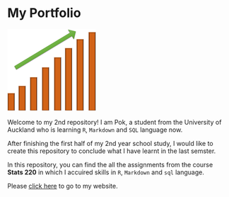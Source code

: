 # My Portfolio

![chart](./docs/images/chart.png)

Welcome to my 2nd repository! I am Pok, a student from the University of Auckland who is learning `R`, `Markdown` and `SQL` language now.

After finishing the first half of my 2nd year school study, I would like to create this repository to conclude what I have learnt in the last semster.

In this repository, you can find the all the assignments from the course **Stats 220** in which I accuired skills in `R`, `Markdown` and `sql` language.

Please [click here](https://220pmc.github.io/portfolio/) to go to my website.
